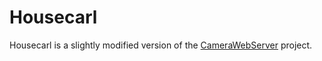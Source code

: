 # Housecarl

Housecarl is a slightly modified version of the [CameraWebServer](https://github.com/espressif/arduino-esp32/tree/master/libraries/ESP32/examples/Camera/CameraWebServer) project.
